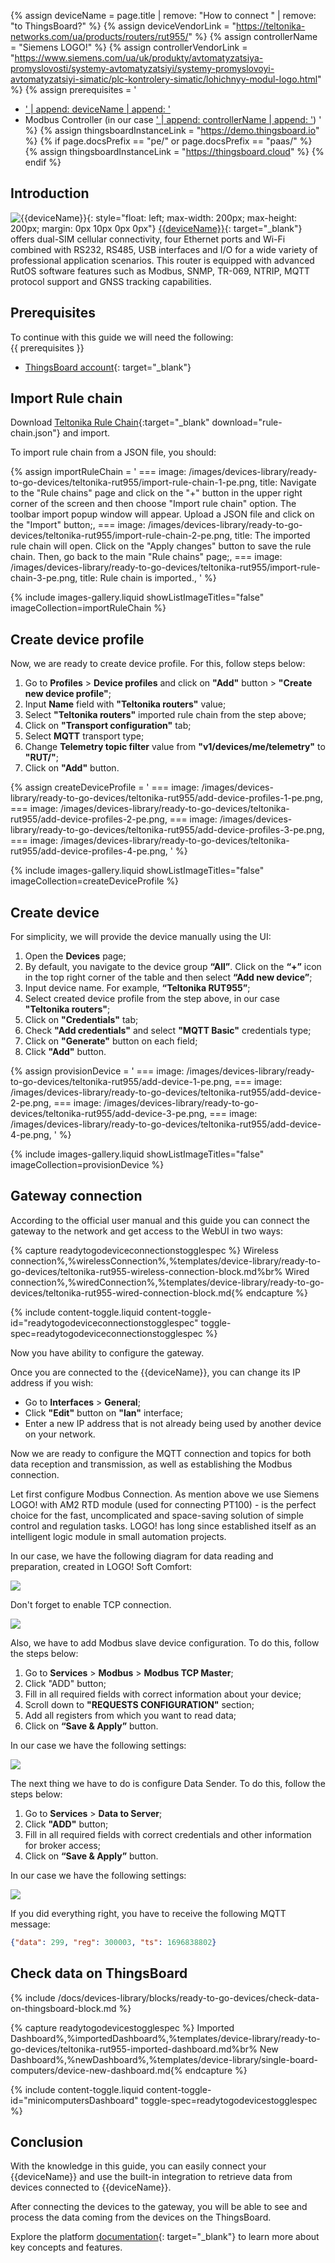 {% assign deviceName = page.title | remove: "How to connect " | remove: "to ThingsBoard?" %}
{% assign deviceVendorLink = "https://teltonika-networks.com/ua/products/routers/rut955/" %}
{% assign controllerName = "Siemens LOGO!" %}
{% assign controllerVendorLink = "https://www.siemens.com/ua/uk/produkty/avtomatyzatsiya-promyslovosti/systemy-avtomatyzatsiyi/systemy-promyslovoyi-avtomatyzatsiyi-simatic/plc-kontrolery-simatic/lohichnyy-modul-logo.html" %}
{% assign prerequisites = '
- <a href="' | append: deviceVendorLink | append: '" target="_blank">' | append: deviceName | append: '</a>
- Modbus Controller (in our case <a href="' | append: controllerVendorLink | append: '" target="_blank">' | append: controllerName | append: '</a>) '
 %}
{% assign thingsboardInstanceLink = "https://demo.thingsboard.io" %}
{% if page.docsPrefix == "pe/" or page.docsPrefix == "paas/" %}
{% assign thingsboardInstanceLink = "https://thingsboard.cloud" %}
{% endif %}


## Introduction
![{{deviceName}}](/images/devices-library/{{page.deviceImageFileName}}){: style="float: left; max-width: 200px; max-height: 200px; margin: 0px 10px 0px 0px"}
[{{deviceName}}]({{deviceVendorLink}}){: target="_blank"} offers dual-SIM cellular 
connectivity, four Ethernet ports and Wi-Fi combined with RS232, RS485, USB interfaces and I/O for a wide variety of 
professional application scenarios. This router is equipped with advanced RutOS software features such as Modbus, SNMP, 
TR-069, NTRIP, MQTT protocol support and GNSS tracking capabilities.

## Prerequisites

To continue with this guide we will need the following:  
{{ prerequisites }}
- [ThingsBoard account]({{thingsboardInstanceLink}}){: target="_blank"}  

## Import Rule chain

Download [Teltonika Rule Chain](/docs/devices-library/resources/dashboards/ready-to-go-devices/teltonika-rut-955-rule-chain.json){:target="_blank" download="rule-chain.json"} and import.

To import rule chain from а JSON file, you should:

{% assign importRuleChain = '
    ===
        image: /images/devices-library/ready-to-go-devices/teltonika-rut955/import-rule-chain-1-pe.png,
        title: Navigate to the "Rule chains" page and click on the "+" button in the upper right corner of the screen and then choose "Import rule chain" option. The toolbar import popup window will appear. Upload a JSON file and click on the "Import" button;,
    ===
        image: /images/devices-library/ready-to-go-devices/teltonika-rut955/import-rule-chain-2-pe.png,
        title: The imported rule chain will open. Click on the "Apply changes" button to save the rule chain. Then, go back to the main "Rule chains" page;,
    ===
        image: /images/devices-library/ready-to-go-devices/teltonika-rut955/import-rule-chain-3-pe.png,
        title: Rule chain is imported.,
'
%}

{% include images-gallery.liquid showListImageTitles="false" imageCollection=importRuleChain %}

## Create device profile

Now, we are ready to create device profile. For this, follow steps below:

1. Go to **Profiles** > **Device profiles** and click on **"Add"** button > **"Create new device profile"**;
2. Input **Name** field with **"Teltonika routers"** value;
3. Select **"Teltonika routers"** imported rule chain from the step above;
4. Click on **"Transport configuration"** tab;
5. Select **MQTT** transport type;
6. Change **Telemetry topic filter** value from **"v1/devices/me/telemetry"** to **"RUT/"**;
7. Click on **"Add"** button.

{% assign createDeviceProfile = '
    ===
        image: /images/devices-library/ready-to-go-devices/teltonika-rut955/add-device-profiles-1-pe.png,
    ===
        image: /images/devices-library/ready-to-go-devices/teltonika-rut955/add-device-profiles-2-pe.png,
    ===
        image: /images/devices-library/ready-to-go-devices/teltonika-rut955/add-device-profiles-3-pe.png,
    ===
        image: /images/devices-library/ready-to-go-devices/teltonika-rut955/add-device-profiles-4-pe.png,
    '
%}

{% include images-gallery.liquid showListImageTitles="false" imageCollection=createDeviceProfile %}

## Create device

For simplicity, we will provide the device manually using the UI:

1. Open the **Devices** page;
2. By default, you navigate to the device group **“All”**. Click on the **“+”** icon in the top right corner of the table and then select **“Add new device”**;
3. Input device name. For example, **“Teltonika RUT955”**;
4. Select created device profile from the step above, in our case **"Teltonika routers"**;
5. Click on **"Credentials"** tab;
6. Check **"Add credentials"** and select **"MQTT Basic"** credentials type;
7. Click on **"Generate"** button on each field;
8. Click **"Add"** button.

{% assign provisionDevice = '
    ===
        image: /images/devices-library/ready-to-go-devices/teltonika-rut955/add-device-1-pe.png,
    ===
        image: /images/devices-library/ready-to-go-devices/teltonika-rut955/add-device-2-pe.png,
    ===
        image: /images/devices-library/ready-to-go-devices/teltonika-rut955/add-device-3-pe.png,
    ===
        image: /images/devices-library/ready-to-go-devices/teltonika-rut955/add-device-4-pe.png,
    '
%}

{% include images-gallery.liquid showListImageTitles="false" imageCollection=provisionDevice %}

## Gateway connection

According to the official user manual and this guide you can connect the gateway to the network and get access to 
the WebUI in two ways:

{% capture readytogodeviceconnectionstogglespec %}
Wireless connection%,%wirelessConnection%,%templates/device-library/ready-to-go-devices/teltonika-rut955-wireless-connection-block.md%br%
Wired connection%,%wiredConnection%,%templates/device-library/ready-to-go-devices/teltonika-rut955-wired-connection-block.md{% endcapture %}

{% include content-toggle.liquid content-toggle-id="readytogodeviceconnectionstogglespec" toggle-spec=readytogodeviceconnectionstogglespec %}

Now you have ability to configure the gateway.

Once you are connected to the {{deviceName}}, you can change its IP address if you wish:
- Go to **Interfaces** > **General**;
- Click **"Edit"** button on **"lan"** interface;
- Enter a new IP address that is not already being used by another device on your network.

Now we are ready to configure the MQTT connection and topics for both data reception and transmission, 
as well as establishing the Modbus connection.

Let first configure Modbus Connection. As mention above we use Siemens LOGO! with AM2 RTD module (used for connecting PT100) - 
is the perfect choice for the fast, uncomplicated and space-saving solution of simple control and regulation tasks. 
LOGO! has long since established itself as an intelligent logic module in small automation projects.

In our case, we have the following diagram for data reading and preparation, created in LOGO! Soft Comfort:

![](/images/devices-library/ready-to-go-devices/teltonika-rut955/siemens-logo-diagram.png)

Don't forget to enable TCP connection.

![](/images/devices-library/ready-to-go-devices/teltonika-rut955/siemens-logo-tcp-enable.png)

Also, we have to add Modbus slave device configuration. To do this, follow the steps below:
1. Go to **Services** > **Modbus** > **Modbus TCP Master**;
2. Click "ADD" button;
3. Fill in all required fields with correct information about your device;
4. Scroll down to **"REQUESTS CONFIGURATION"** section;
5. Add all registers from which you want to read data;
6. Click on **“Save & Apply”** button.

In our case we have the following settings:

![](/images/devices-library/ready-to-go-devices/teltonika-rut955/teltonika-modbus-tcp-master.png)

The next thing we have to do is configure Data Sender. To do this, follow the steps below:
1. Go to **Services** > **Data to Server**;
2. Click **"ADD"** button;
3. Fill in all required fields with correct credentials and other information for broker access;
4. Click on **“Save & Apply”** button.

In our case we have the following settings:

![](/images/devices-library/ready-to-go-devices/teltonika-rut955/teltonika-rut-955-data-sender.png)

If you did everything right, you have to receive the following MQTT message:
```json
{"data": 299, "reg": 300003, "ts": 1696838802}
```

## Check data on ThingsBoard

{% include /docs/devices-library/blocks/ready-to-go-devices/check-data-on-thingsboard-block.md %}

{% capture readytogodevicestogglespec %}
Imported Dashboard%,%importedDashboard%,%templates/device-library/ready-to-go-devices/teltonika-rut955-imported-dashboard.md%br%
New Dashboard%,%newDashboard%,%templates/device-library/single-board-computers/device-new-dashboard.md{% endcapture %}

{% include content-toggle.liquid content-toggle-id="minicomputersDashboard" toggle-spec=readytogodevicestogglespec %}

## Conclusion

With the knowledge in this guide, you can easily connect your {{deviceName}} and use the built-in 
integration to retrieve data from devices connected to {{deviceName}}.

After connecting the devices to the gateway, you will be able to see and process the data coming from the devices on the ThingsBoard.

Explore the platform [documentation](/docs/{{page.docsPrefix}}){: target="_blank"} to learn more about key concepts and features. 

